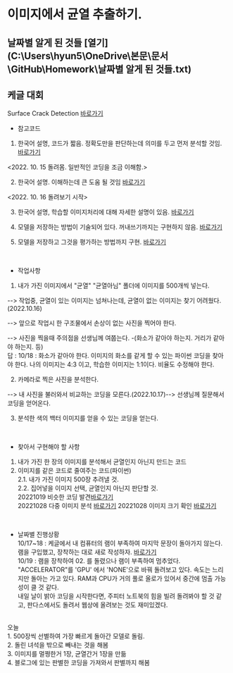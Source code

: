 # 이미지에서 균열 추출하기.

## 날짜별 알게 된 것들 [열기](C:\Users\hyun5\OneDrive\본문\문서\GitHub\Homework\날짜별 알게 된 것들.txt)

## 케글 대회
   Surface Crack Detection [바로가기](https://www.kaggle.com/datasets/arunrk7/surface-crack-detection)

* 참고코드
1. 한국어 설명, 코드가 짧음. 정확도만을 판단하는데 의미를 두고 먼저 분석할 것임.
[바로가기](https://www.kaggle.com/code/song3song/smc-detection-of-surface-crack-feat-cnn)

<2022. 10. 15 돌려몸. 일반적인 코딩을 조금 이해함.>

2. 한국어 설명. 이해하는데 큰 도움 될 것임
[바로가기](https://www.kaggle.com/code/formeforu/team-4-cnn-for-concrete-crack-image)

<2022. 10. 16 돌려보기 시작> 

3. 한국어 설명, 학습할 이미지처리에 대해 자세한 설명이 있음.
[바로가기](https://www.kaggle.com/code/formeforu/smarcle-w3-concrete-crack-image)

4. 모델을 저장하는 방법이 기술되어 있다. 꺼내쓰기까지는 구현하지 않음.
[바로가기](https://www.kaggle.com/code/jiyajiwon/surface-crack-detection-using-cnn#Model-1:-Inception-V3)

5. 모델을 저장하고 그것을 평가하는 방법까지 구현.
[바로가기](https://www.kaggle.com/code/kutaykutlu/99-9-acc-resnet50-inceptionv3-vgg16)&nbsp; 
<br>

* 작업사항
1. 내가 가진 이미지에서 "균열" "균열아님" 폴더에 이미지를 500개씩 넣는다.

 --> 작업중, 균열이 있는 이미지는 넘쳐나는데, 균열이 없는 이미지는 찾기 어려웠다.(2022.10.16)
 
 --> 앞으로 작업시 한 구조물에서 손상이 없는 사진을 찍어야 한다. 
 
 --> 사진을 찍을때 주의점을 선생님께 여쭙는다. -(화소가 같아야 하는지. 거리가 같아야 하는지. 등)<br>
   답 : 10/18 : 화소가 같아야 한다. 이미지의 화소를 같게 할 수 있는 파이썬 코딩을 찾아야 한다. 나의 이미지는 4:3 이고, 학습한 이미지는 1:1이다. 비율도 수정해야 한다.
 
2. 카메라로 찍은 사진을 분석한다.

 --> 내 사진을 불러와서 비교하는 코딩을 모른다.(2022.10.17)--> 선생님께 질문해서 코딩을 얻어온다.
 
3. 분석한 색의 백터 이미지를 얻을 수 있는 코딩을 얻는다.
<br>

* 찾아서 구현해야 할 사항
1. 내가 가진 한 장의 이미지를 분석해서 균열인지 아닌지 만드는 코드 <br>
2. 이미지를 같은 코드로 줄여주는 코드(파이썬) <br>
 2.1. 내가 가진 이미지 500장 추려낼 것. <br>
 2.2. 집어넣을 이미지 선택, 균열인지 아닌지 판단할 것.<br>
   20221019 비슷한 코딩 발견[바로가기](https://hyjykelly.tistory.com/m/20)<br>
   20221028 다중 이미지 분석 [바로가기](https://zeuskwon-ds.tistory.com/49)
   20221028 이미지 크기 확인 [바로가기](https://ponyozzang.tistory.com/596)
<br>

* 날짜별 진행상황<br>
10/17~18 : 케글에서 내 컴퓨터의 램이 부족하여 마지막 문장이 돌아가지 않는다. 램을 구입했고, 장착하는 대로 새로 작성하자.
[바로가기](https://www.kaggle.com/code/kimhyunoh/20221017/edit)<br>
10/19 : 램을 장착하여 02. 를 돌렸으나 램이 부족하여 멈추었다. "ACCELERATOR"를 'GPU' 에서 'NONE'으로 바꿔 돌려보고 있다. 속도는 느리지만 돌아는 가고 있다.
        RAM과 CPU가 거의 풀로 올로가 있어서 중간에 멈출 가능성이 클 것 같다.<br>
        내일 날이 밝아 코딩을 시작한다면, 주피터 노트북의 힘을 빌려 돌려봐야 할 것 같고, 판다스에서도 돌려서 웹상에 올려보는 것도 재미있겠다.<br>
<br>
오늘<br>
1. 500장씩 선별하여 가장 빠르게 돌아간 모델로 돌림.<br>
2. 돌린 녀석을 밖으로 빼내는 것을 해봄<br>
3. 이미지를 멀쩡한거 1장, 균열간거 1장을 만듦<br>
4. 블로그에 있는 판별한 코딩을 가져와서 판별까지 해봄

